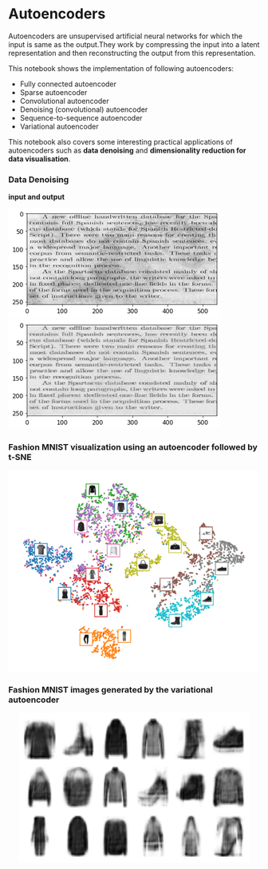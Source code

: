 # Autoencoders
Autoencoders are unsupervised artificial neural networks for which the input is same as the output.They work by compressing the input into a latent representation and then reconstructing the output from this representation.


This notebook shows the implementation of following autoencoders:
- Fully connected autoencoder
- Sparse autoencoder
- Convolutional autoencoder
- Denoising (convolutional) autoencoder
- Sequence-to-sequence autoencoder
- Variational autoencoder

This notebook also covers some interesting practical applications of autoencoders such as **data denoising** and **dimensionality reduction for data visualisation**.

### Data Denoising 
**input and output**

![Input](https://github.com/siddharth271101/Autoencoders/blob/master/images/autoencoders/denoising_scanned_documents_input.png)![Output](https://github.com/siddharth271101/Autoencoders/blob/master/images/autoencoders/denoising_scanned_documents_generated_output.png)

### Fashion MNIST visualization using an autoencoder followed by t-SNE
![Fashion_t-SNE](https://github.com/siddharth271101/Autoencoders/blob/master/images/autoencoders/fashion_mnist_visualization_plot.png)

### Fashion MNIST images generated by the variational autoencoder
<p align="center">
  <img width="460" height="300" src="https://github.com/siddharth271101/Autoencoders/blob/master/images/autoencoders/vae_generated_images_plot.png">
  </p>
